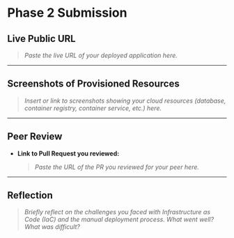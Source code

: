 # Phase 2 Submission

## Live Public URL

> _Paste the live URL of your deployed application here._

---

## Screenshots of Provisioned Resources

> _Insert or link to screenshots showing your cloud resources (database, container registry, container service, etc.) here._

---

## Peer Review

- **Link to Pull Request you reviewed:**
  > _Paste the URL of the PR you reviewed for your peer here._

---

## Reflection

> _Briefly reflect on the challenges you faced with Infrastructure as Code (IaC) and the manual deployment process. What went well? What was difficult?_
